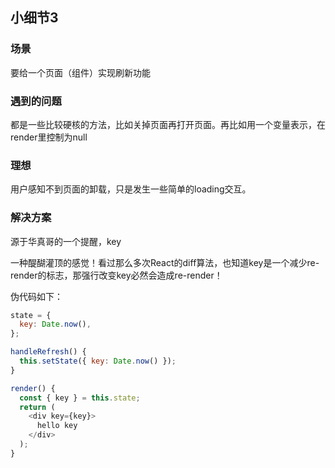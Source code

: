 ## 小细节3

### 场景

要给一个页面（组件）实现刷新功能

### 遇到的问题

都是一些比较硬核的方法，比如关掉页面再打开页面。再比如用一个变量表示，在render里控制为null

### 理想

用户感知不到页面的卸载，只是发生一些简单的loading交互。

### 解决方案

源于华真哥的一个提醒，key

一种醍醐灌顶的感觉！看过那么多次React的diff算法，也知道key是一个减少re-render的标志，那强行改变key必然会造成re-render！

伪代码如下：

```javascript
state = {
  key: Date.now(),
};

handleRefresh() {
  this.setState({ key: Date.now() });
}

render() {
  const { key } = this.state;
  return (
    <div key={key}>
      hello key
    </div>
  );
}
```